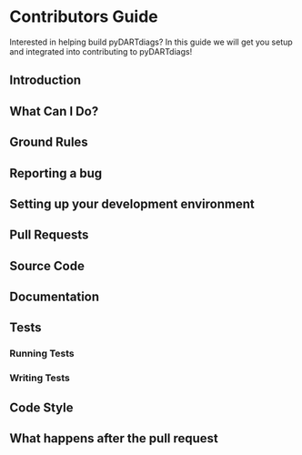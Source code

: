 # Contributors Guide

Interested in helping build pyDARTdiags? In this guide we will get you setup and
integrated into contributing to pyDARTdiags!

## Introduction


## What Can I Do?



## Ground Rules



## Reporting a bug



## Setting up your development environment



## Pull Requests



## Source Code



## Documentation



## Tests



### Running Tests



### Writing Tests



## Code Style


## What happens after the pull request

